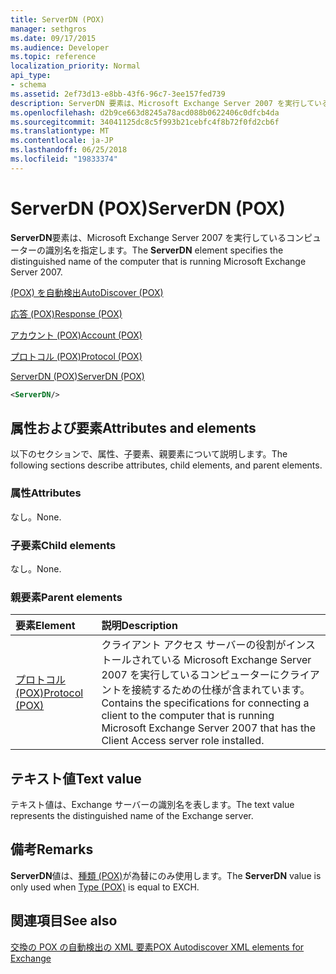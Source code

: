```yaml
---
title: ServerDN (POX)
manager: sethgros
ms.date: 09/17/2015
ms.audience: Developer
ms.topic: reference
localization_priority: Normal
api_type:
- schema
ms.assetid: 2ef73d13-e8bb-43f6-96c7-3ee157fed739
description: ServerDN 要素は、Microsoft Exchange Server 2007 を実行しているコンピューターの識別名を指定します。
ms.openlocfilehash: d2b9ce663d8245a78acd088b0622406c0dfcb4da
ms.sourcegitcommit: 34041125dc8c5f993b21cebfc4f8b72f0fd2cb6f
ms.translationtype: MT
ms.contentlocale: ja-JP
ms.lasthandoff: 06/25/2018
ms.locfileid: "19833374"
---
```

# <a name="serverdn-pox"></a><span data-ttu-id="eea2a-103">ServerDN (POX)</span><span class="sxs-lookup"><span data-stu-id="eea2a-103">ServerDN (POX)</span></span>

<span data-ttu-id="eea2a-104">**ServerDN**要素は、Microsoft Exchange Server 2007 を実行しているコンピューターの識別名を指定します。</span><span class="sxs-lookup"><span data-stu-id="eea2a-104">The **ServerDN** element specifies the distinguished name of the computer that is running Microsoft Exchange Server 2007.</span></span> 
  
[<span data-ttu-id="eea2a-105">(POX) を自動検出</span><span class="sxs-lookup"><span data-stu-id="eea2a-105">AutoDiscover (POX)</span></span>](autodiscover-pox.md)
  
[<span data-ttu-id="eea2a-106">応答 (POX)</span><span class="sxs-lookup"><span data-stu-id="eea2a-106">Response (POX)</span></span>](response-pox.md)
  
[<span data-ttu-id="eea2a-107">アカウント (POX)</span><span class="sxs-lookup"><span data-stu-id="eea2a-107">Account (POX)</span></span>](account-pox.md)
  
[<span data-ttu-id="eea2a-108">プロトコル (POX)</span><span class="sxs-lookup"><span data-stu-id="eea2a-108">Protocol (POX)</span></span>](protocol-pox.md)
  
[<span data-ttu-id="eea2a-109">ServerDN (POX)</span><span class="sxs-lookup"><span data-stu-id="eea2a-109">ServerDN (POX)</span></span>](serverdn-pox.md)
  
```xml
<ServerDN/>
```

## <a name="attributes-and-elements"></a><span data-ttu-id="eea2a-110">属性および要素</span><span class="sxs-lookup"><span data-stu-id="eea2a-110">Attributes and elements</span></span>

<span data-ttu-id="eea2a-111">以下のセクションで、属性、子要素、親要素について説明します。</span><span class="sxs-lookup"><span data-stu-id="eea2a-111">The following sections describe attributes, child elements, and parent elements.</span></span>
  
### <a name="attributes"></a><span data-ttu-id="eea2a-112">属性</span><span class="sxs-lookup"><span data-stu-id="eea2a-112">Attributes</span></span>

<span data-ttu-id="eea2a-113">なし。</span><span class="sxs-lookup"><span data-stu-id="eea2a-113">None.</span></span>
  
### <a name="child-elements"></a><span data-ttu-id="eea2a-114">子要素</span><span class="sxs-lookup"><span data-stu-id="eea2a-114">Child elements</span></span>

<span data-ttu-id="eea2a-115">なし。</span><span class="sxs-lookup"><span data-stu-id="eea2a-115">None.</span></span>
  
### <a name="parent-elements"></a><span data-ttu-id="eea2a-116">親要素</span><span class="sxs-lookup"><span data-stu-id="eea2a-116">Parent elements</span></span>

|<span data-ttu-id="eea2a-117">**要素**</span><span class="sxs-lookup"><span data-stu-id="eea2a-117">**Element**</span></span>|<span data-ttu-id="eea2a-118">**説明**</span><span class="sxs-lookup"><span data-stu-id="eea2a-118">**Description**</span></span>|
|:-----|:-----|
|[<span data-ttu-id="eea2a-119">プロトコル (POX)</span><span class="sxs-lookup"><span data-stu-id="eea2a-119">Protocol (POX)</span></span>](protocol-pox.md) <br/> |<span data-ttu-id="eea2a-120">クライアント アクセス サーバーの役割がインストールされている Microsoft Exchange Server 2007 を実行しているコンピューターにクライアントを接続するための仕様が含まれています。</span><span class="sxs-lookup"><span data-stu-id="eea2a-120">Contains the specifications for connecting a client to the computer that is running Microsoft Exchange Server 2007 that has the Client Access server role installed.</span></span>  <br/> |
   
## <a name="text-value"></a><span data-ttu-id="eea2a-121">テキスト値</span><span class="sxs-lookup"><span data-stu-id="eea2a-121">Text value</span></span>

<span data-ttu-id="eea2a-122">テキスト値は、Exchange サーバーの識別名を表します。</span><span class="sxs-lookup"><span data-stu-id="eea2a-122">The text value represents the distinguished name of the Exchange server.</span></span>
  
## <a name="remarks"></a><span data-ttu-id="eea2a-123">備考</span><span class="sxs-lookup"><span data-stu-id="eea2a-123">Remarks</span></span>

<span data-ttu-id="eea2a-124">**ServerDN**値は、[種類 (POX)](type-pox.md)が為替にのみ使用します。</span><span class="sxs-lookup"><span data-stu-id="eea2a-124">The **ServerDN** value is only used when [Type (POX)](type-pox.md) is equal to EXCH.</span></span> 
  
## <a name="see-also"></a><span data-ttu-id="eea2a-125">関連項目</span><span class="sxs-lookup"><span data-stu-id="eea2a-125">See also</span></span>



[<span data-ttu-id="eea2a-126">交換の POX の自動検出の XML 要素</span><span class="sxs-lookup"><span data-stu-id="eea2a-126">POX Autodiscover XML elements for Exchange</span></span>](pox-autodiscover-xml-elements-for-exchange.md)


